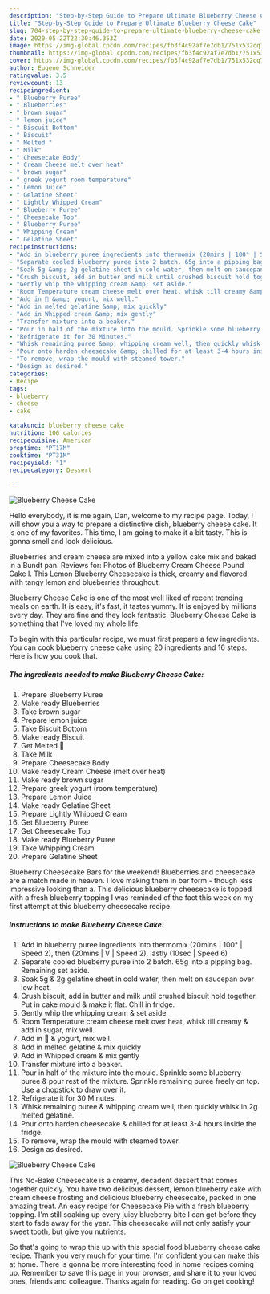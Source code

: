 ```yaml
---
description: "Step-by-Step Guide to Prepare Ultimate Blueberry Cheese Cake"
title: "Step-by-Step Guide to Prepare Ultimate Blueberry Cheese Cake"
slug: 704-step-by-step-guide-to-prepare-ultimate-blueberry-cheese-cake
date: 2020-05-22T22:30:46.353Z
image: https://img-global.cpcdn.com/recipes/fb3f4c92af7e7db1/751x532cq70/blueberry-cheese-cake-recipe-main-photo.jpg
thumbnail: https://img-global.cpcdn.com/recipes/fb3f4c92af7e7db1/751x532cq70/blueberry-cheese-cake-recipe-main-photo.jpg
cover: https://img-global.cpcdn.com/recipes/fb3f4c92af7e7db1/751x532cq70/blueberry-cheese-cake-recipe-main-photo.jpg
author: Eugene Schneider
ratingvalue: 3.5
reviewcount: 13
recipeingredient:
- " Blueberry Puree"
- " Blueberries"
- " brown sugar"
- " lemon juice"
- " Biscuit Bottom"
- " Biscuit"
- " Melted "
- " Milk"
- " Cheesecake Body"
- " Cream Cheese melt over heat"
- " brown sugar"
- " greek yogurt room temperature"
- " Lemon Juice"
- " Gelatine Sheet"
- " Lightly Whipped Cream"
- " Blueberry Puree"
- " Cheesecake Top"
- " Blueberry Puree"
- " Whipping Cream"
- " Gelatine Sheet"
recipeinstructions:
- "Add in blueberry puree ingredients into thermomix (20mins | 100° | Speed 2), then (20mins | V | Speed 2), lastly (10sec | Speed 6)"
- "Separate cooled blueberry puree into 2 batch. 65g into a pipping bag. Remaining set aside."
- "Soak 5g &amp; 2g gelatine sheet in cold water, then melt on saucepan over low heat."
- "Crush biscuit, add in butter and milk until crushed biscuit hold together. Put in cake mould &amp; make it flat. Chill in fridge."
- "Gently whip the whipping cream &amp; set aside."
- "Room Temperature cream cheese melt over heat, whisk till creamy &amp; add in sugar, mix well."
- "Add in 🍋 &amp; yogurt, mix well."
- "Add in melted gelatine &amp; mix quickly"
- "Add in Whipped cream &amp; mix gently"
- "Transfer mixture into a beaker."
- "Pour in half of the mixture into the mould. Sprinkle some blueberry puree &amp; pour rest of the mixture. Sprinkle remaining puree freely on top. Use a chopstick to draw over it."
- "Refrigerate it for 30 Minutes."
- "Whisk remaining puree &amp; whipping cream well, then quickly whisk in 2g melted gelatine."
- "Pour onto harden cheesecake &amp; chilled for at least 3-4 hours inside the fridge."
- "To remove, wrap the mould with steamed tower."
- "Design as desired."
categories:
- Recipe
tags:
- blueberry
- cheese
- cake

katakunci: blueberry cheese cake 
nutrition: 106 calories
recipecuisine: American
preptime: "PT17M"
cooktime: "PT31M"
recipeyield: "1"
recipecategory: Dessert

---
```



![Blueberry Cheese Cake](https://img-global.cpcdn.com/recipes/fb3f4c92af7e7db1/751x532cq70/blueberry-cheese-cake-recipe-main-photo.jpg)

Hello everybody, it is me again, Dan, welcome to my recipe page. Today, I will show you a way to prepare a distinctive dish, blueberry cheese cake. It is one of my favorites. This time, I am going to make it a bit tasty. This is gonna smell and look delicious.

Blueberries and cream cheese are mixed into a yellow cake mix and baked in a Bundt pan. Reviews for: Photos of Blueberry Cream Cheese Pound Cake I. This Lemon Blueberry Cheesecake is thick, creamy and flavored with tangy lemon and blueberries throughout.

Blueberry Cheese Cake is one of the most well liked of recent trending meals on earth. It is easy, it's fast, it tastes yummy. It is enjoyed by millions every day. They are fine and they look fantastic. Blueberry Cheese Cake is something that I've loved my whole life.


To begin with this particular recipe, we must first prepare a few ingredients. You can cook blueberry cheese cake using 20 ingredients and 16 steps. Here is how you cook that.

<!--inarticleads1-->

##### The ingredients needed to make Blueberry Cheese Cake:

1. Prepare  Blueberry Puree
1. Make ready  Blueberries
1. Take  brown sugar
1. Prepare  lemon juice
1. Take  Biscuit Bottom
1. Make ready  Biscuit
1. Get  Melted 🧈
1. Take  Milk
1. Prepare  Cheesecake Body
1. Make ready  Cream Cheese (melt over heat)
1. Make ready  brown sugar
1. Prepare  greek yogurt (room temperature)
1. Prepare  Lemon Juice
1. Make ready  Gelatine Sheet
1. Prepare  Lightly Whipped Cream
1. Get  Blueberry Puree
1. Get  Cheesecake Top
1. Make ready  Blueberry Puree
1. Take  Whipping Cream
1. Prepare  Gelatine Sheet


Blueberry Cheesecake Bars for the weekend! Blueberries and cheesecake are a match made in heaven. I love making them in bar form - though less impressive looking than a. This delicious blueberry cheesecake is topped with a fresh blueberry topping I was reminded of the fact this week on my first attempt at this blueberry cheesecake recipe. 

<!--inarticleads2-->

##### Instructions to make Blueberry Cheese Cake:

1. Add in blueberry puree ingredients into thermomix (20mins | 100° | Speed 2), then (20mins | V | Speed 2), lastly (10sec | Speed 6)
1. Separate cooled blueberry puree into 2 batch. 65g into a pipping bag. Remaining set aside.
1. Soak 5g &amp; 2g gelatine sheet in cold water, then melt on saucepan over low heat.
1. Crush biscuit, add in butter and milk until crushed biscuit hold together. Put in cake mould &amp; make it flat. Chill in fridge.
1. Gently whip the whipping cream &amp; set aside.
1. Room Temperature cream cheese melt over heat, whisk till creamy &amp; add in sugar, mix well.
1. Add in 🍋 &amp; yogurt, mix well.
1. Add in melted gelatine &amp; mix quickly
1. Add in Whipped cream &amp; mix gently
1. Transfer mixture into a beaker.
1. Pour in half of the mixture into the mould. Sprinkle some blueberry puree &amp; pour rest of the mixture. Sprinkle remaining puree freely on top. Use a chopstick to draw over it.
1. Refrigerate it for 30 Minutes.
1. Whisk remaining puree &amp; whipping cream well, then quickly whisk in 2g melted gelatine.
1. Pour onto harden cheesecake &amp; chilled for at least 3-4 hours inside the fridge.
1. To remove, wrap the mould with steamed tower.
1. Design as desired.
<img src="//assets-global.cpcdn.com/assets/icons/button_play-2c75c40dde080a61004c1f40b05d8f140eaff45d7e9e6481dc71c63d2e7c4909.png" alt="Blueberry Cheese Cake">

This No-Bake Cheesecake is a creamy, decadent dessert that comes together quickly. You have two delicious dessert, lemon blueberry cake with cream cheese frosting and delicious blueberry cheesecake, packed in one amazing treat. An easy recipe for Cheesecake Pie with a fresh blueberry topping. I&#39;m still soaking up every juicy blueberry bite I can get before they start to fade away for the year. This cheesecake will not only satisfy your sweet tooth, but give you nutrients. 

So that's going to wrap this up with this special food blueberry cheese cake recipe. Thank you very much for your time. I'm confident you can make this at home. There is gonna be more interesting food in home recipes coming up. Remember to save this page in your browser, and share it to your loved ones, friends and colleague. Thanks again for reading. Go on get cooking!

